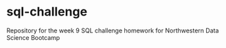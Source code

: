# sql-challenge
Repository for the week 9 SQL challenge homework for Northwestern Data Science Bootcamp
